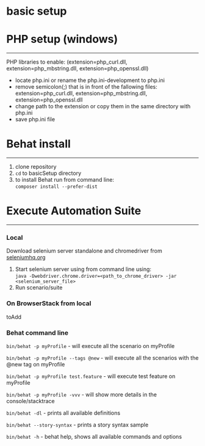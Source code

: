 # basic setup


# PHP setup (windows)
----------

PHP libraries to enable:
(extension=php_curl.dll, extension=php_mbstring.dll, extension=php_openssl.dll)
 - locate php.ini or rename the php.ini-development to php.ini
 - remove semicolon(;) that is in front of the fallowing files: extension=php_curl.dll, extension=php_mbstring.dll, extension=php_openssl.dll
 - change path to the extension or copy them in the same directory with php.ini
 - save php.ini file


# Behat install
---------------

1) clone repository
2) `cd` to basicSetup directory
3) to install Behat run from command line:  
`composer install --prefer-dist`

# Execute Automation Suite
--------------------------

### Local
Download selenium server standalone and chromedriver from [seleniumhq.org](http://www.seleniumhq.org/download/)

1) Start selenium server using from command line using:  
`java -Dwebdriver.chrome.driver=<path_to_chrome_driver> -jar <selenium_server_file>`
2) Run scenario/suite

### On BrowserStack from local
toAdd


### Behat command line

`bin/behat -p myProfile` - will execute all the scenario on myProfile

`bin/behat -p myProfile --tags @new` - will execute all the scenarios with the @new tag on myProfile

`bin/behat -p myProfile test.feature` - will execute test feature on myProfile

`bin/behat -p myProfile -vvv` - will show more details in the console/stacktrace

`bin/behat -dl` - prints all available definitions

`bin/behat --story-syntax` - prints a story syntax sample

`bin/behat -h` - behat help, shows all available commands and options
